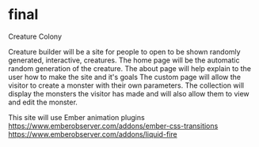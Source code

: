# final
Creature Colony

Creature builder will be a site for people to open to be shown randomly generated, interactive, creatures.
The home page will be the automatic random generation of the creature.
The about page will help explain to the user how to make the site and it's goals
The custom page will allow the visitor to create a monster with their own parameters.
The collection will display the monsters the visitor has made and will also allow them to view and edit the monster.

This site will use Ember animation plugins
https://www.emberobserver.com/addons/ember-css-transitions
https://www.emberobserver.com/addons/liquid-fire
